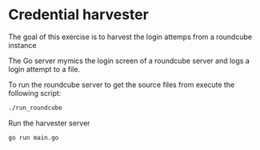 # Credential harvester

The goal of this exercise is to harvest the login attemps from a roundcube instance

The Go server mymics the login screen of a roundcube server and logs a login attempt to a file.

To run the roundcube server to get the source files from execute the following script:
```sh
./run_roundcube
```

Run the harvester server
```sh
go run main.go
```
